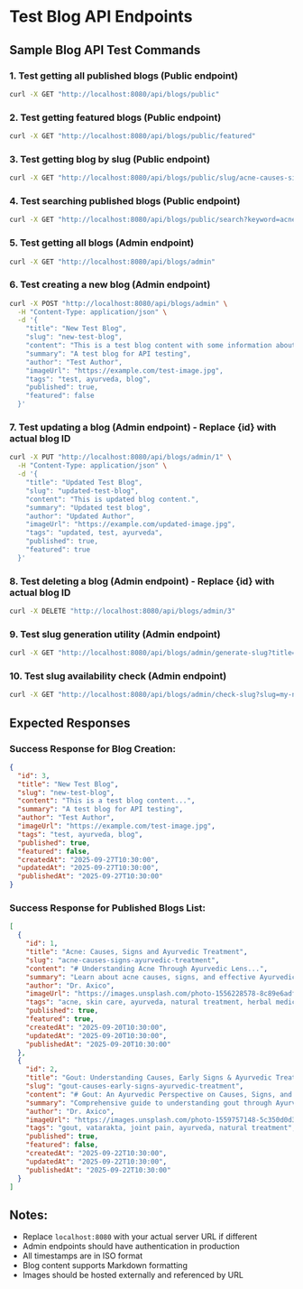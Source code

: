 # Test Blog API Endpoints

## Sample Blog API Test Commands

### 1. Test getting all published blogs (Public endpoint)
```bash
curl -X GET "http://localhost:8080/api/blogs/public"
```

### 2. Test getting featured blogs (Public endpoint)
```bash
curl -X GET "http://localhost:8080/api/blogs/public/featured"
```

### 3. Test getting blog by slug (Public endpoint)
```bash
curl -X GET "http://localhost:8080/api/blogs/public/slug/acne-causes-signs-ayurvedic-treatment"
```

### 4. Test searching published blogs (Public endpoint)
```bash
curl -X GET "http://localhost:8080/api/blogs/public/search?keyword=acne"
```

### 5. Test getting all blogs (Admin endpoint)
```bash
curl -X GET "http://localhost:8080/api/blogs/admin"
```

### 6. Test creating a new blog (Admin endpoint)
```bash
curl -X POST "http://localhost:8080/api/blogs/admin" \
  -H "Content-Type: application/json" \
  -d '{
    "title": "New Test Blog",
    "slug": "new-test-blog",
    "content": "This is a test blog content with some information about Ayurveda.",
    "summary": "A test blog for API testing",
    "author": "Test Author",
    "imageUrl": "https://example.com/test-image.jpg",
    "tags": "test, ayurveda, blog",
    "published": true,
    "featured": false
  }'
```

### 7. Test updating a blog (Admin endpoint) - Replace {id} with actual blog ID
```bash
curl -X PUT "http://localhost:8080/api/blogs/admin/1" \
  -H "Content-Type: application/json" \
  -d '{
    "title": "Updated Test Blog",
    "slug": "updated-test-blog",
    "content": "This is updated blog content.",
    "summary": "Updated test blog",
    "author": "Updated Author",
    "imageUrl": "https://example.com/updated-image.jpg",
    "tags": "updated, test, ayurveda",
    "published": true,
    "featured": true
  }'
```

### 8. Test deleting a blog (Admin endpoint) - Replace {id} with actual blog ID
```bash
curl -X DELETE "http://localhost:8080/api/blogs/admin/3"
```

### 9. Test slug generation utility (Admin endpoint)
```bash
curl -X GET "http://localhost:8080/api/blogs/admin/generate-slug?title=My%20New%20Blog%20Title"
```

### 10. Test slug availability check (Admin endpoint)
```bash
curl -X GET "http://localhost:8080/api/blogs/admin/check-slug?slug=my-new-blog-title"
```

## Expected Responses

### Success Response for Blog Creation:
```json
{
  "id": 3,
  "title": "New Test Blog",
  "slug": "new-test-blog",
  "content": "This is a test blog content...",
  "summary": "A test blog for API testing",
  "author": "Test Author",
  "imageUrl": "https://example.com/test-image.jpg",
  "tags": "test, ayurveda, blog",
  "published": true,
  "featured": false,
  "createdAt": "2025-09-27T10:30:00",
  "updatedAt": "2025-09-27T10:30:00",
  "publishedAt": "2025-09-27T10:30:00"
}
```

### Success Response for Published Blogs List:
```json
[
  {
    "id": 1,
    "title": "Acne: Causes, Signs and Ayurvedic Treatment",
    "slug": "acne-causes-signs-ayurvedic-treatment",
    "content": "# Understanding Acne Through Ayurvedic Lens...",
    "summary": "Learn about acne causes, signs, and effective Ayurvedic treatments...",
    "author": "Dr. Axico",
    "imageUrl": "https://images.unsplash.com/photo-1556228578-8c89e6adf883...",
    "tags": "acne, skin care, ayurveda, natural treatment, herbal medicine",
    "published": true,
    "featured": true,
    "createdAt": "2025-09-20T10:30:00",
    "updatedAt": "2025-09-20T10:30:00",
    "publishedAt": "2025-09-20T10:30:00"
  },
  {
    "id": 2,
    "title": "Gout: Understanding Causes, Early Signs & Ayurvedic Treatment",
    "slug": "gout-causes-early-signs-ayurvedic-treatment",
    "content": "# Gout: An Ayurvedic Perspective on Causes, Signs, and Treatment...",
    "summary": "Comprehensive guide to understanding gout through Ayurveda...",
    "author": "Dr. Axico",
    "imageUrl": "https://images.unsplash.com/photo-1559757148-5c350d0d3c56...",
    "tags": "gout, vatarakta, joint pain, ayurveda, natural treatment",
    "published": true,
    "featured": false,
    "createdAt": "2025-09-22T10:30:00",
    "updatedAt": "2025-09-22T10:30:00",
    "publishedAt": "2025-09-22T10:30:00"
  }
]
```

## Notes:
- Replace `localhost:8080` with your actual server URL if different
- Admin endpoints should have authentication in production
- All timestamps are in ISO format
- Blog content supports Markdown formatting
- Images should be hosted externally and referenced by URL